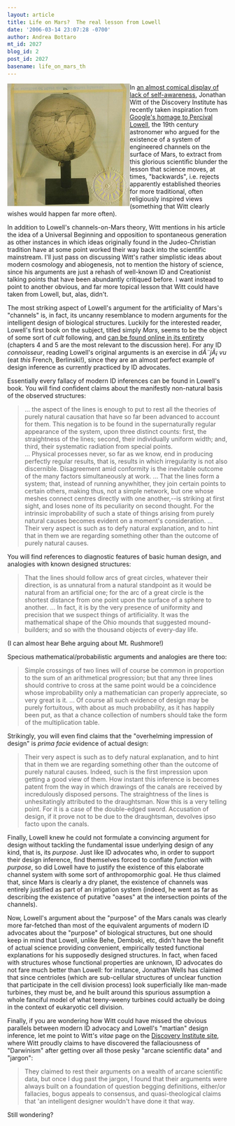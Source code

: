 ```yaml
---
layout: article
title: Life on Mars?  The real lesson from Lowell
date: '2006-03-14 23:07:28 -0700'
author: Andrea Bottaro
mt_id: 2027
blog_id: 2
post_id: 2027
basename: life_on_mars_th
---
```

<img src="/uploads/2006/Mars%20channels%20JPG.JPG" alt="Mars channels JPG.JPG" width="280" height="280" style="float:left;" />In [an almost comical display of lack of self-awareness](http://www.idthefuture.com/2006/03/percival_lowell_mars_and_intel.html), Jonathan Witt of the Discovery Institute has recently taken inspiration from [Google's homage to Percival Lowell](http://www.google.com/mars/about.html), the 19th century astronomer who argued for the existence of a system of engineered channels on the surface of Mars, to extract from this glorious scientific blunder the lesson that science moves, at times, "backwards", i.e. rejects apparently established theories for more traditional, often religiously inspired views (something that Witt clearly wishes would happen far more often).  

In addition to Lowell's channels-on-Mars theory, Witt mentions in his article the idea of a Universal Beginning and opposition to spontaneous generation as other instances  in which ideas originally found in the Judeo-Christian tradition have at some point worked their way back into the scientific mainstream.  I'll just pass on discussing Witt's rather simplistic ideas about modern cosmology and abiogenesis, not to mention the history of science, since his arguments are just a rehash of well-known ID and Creationist talking points that have been abundantly critiqued before.   I want instead to point to another obvious, and far more topical lesson that Witt could have taken from Lowell, but, alas, didn't.

The most striking aspect of Lowell's argument for the artificiality of Mars's "channels" is, in fact, its uncanny resemblance to modern arguments for the intelligent design of biological structures.  Luckily for the interested reader, Lowell's first book on the subject, titled simply _Mars_, seems to be the object of some sort of _cult_ following, and [can be found online in its entirety](http://www.wanderer.org/references/lowell/Mars/) (chapters 4 and 5 are the most relevant to the discussion here).  For any ID _connoisseur_, reading Lowell's original arguments is an exercise in _dÃ¨jÃ¡ vu_ (eat _this_ French, Berlinski!), since they are an almost perfect example of design inference as currently practiced by ID advocates.   

Essentially every fallacy of modern ID inferences can be found in Lowell's book.  You will find confident claims about the manifestly non-natural basis of the observed structures:

> ... the aspect of the lines is enough to put to rest all the theories of purely natural causation that have so far been advanced to account for them. This negation is to be found in the supernaturally regular appearance of the system, upon three distinct counts: first, the straightness of the lines; second, their individually uniform width; and, third, their systematic radiation from special points.  
> ...
> Physical processes never, so far as we know, end in producing perfectly regular results, that is, results in which irregularity is not also discernible. Disagreement amid conformity is the inevitable outcome of the many factors simultaneously at work. 
> ...
> That the lines form a system; that, instead of running anywhither, they join certain points to certain others, making thus, not a simple network, but one whose meshes connect centres directly with one another,--is striking at first sight, and loses none of its peculiarity on second thought. For the intrinsic improbability of such a state of things arising from purely natural causes becomes evident on a moment's consideration.
> ...
> Their very aspect is such as to defy natural explanation, and to hint that in them we are regarding something other than the outcome of purely natural causes.


You will find references to diagnostic features of basic human design, and analogies with known designed structures:

>  That the lines should follow arcs of great circles, whatever their direction, is as unnatural from a natural standpoint as it would be natural from an artificial one; for the arc of a great circle is the shortest distance from one point upon the surface of a sphere to another.
> ...
> In fact, it is by the very presence of uniformity and precision that we suspect things of artificiality. It was the mathematical shape of the Ohio mounds that suggested mound-builders; and so with the thousand objects of every-day life.

(I can almost hear Behe arguing about Mt. Rushmore!)

Specious mathematical/probabilistic arguments and analogies are there too:

> Simple crossings of two lines will of course be common in proportion to the sum of an arithmetical progression; but that any three lines should contrive to cross at the same point would be a coincidence whose improbability only a mathematician can properly appreciate, so very great is it.
> ...
> Of course all such evidence of design may be purely fortuitous, with about as much probability, as it has happily been put, as that a chance collection of numbers should take the form of the multiplication table.

Strikingly, you will even find claims that the "overhelming impression of design" is _prima facie_ evidence of actual design:

> Their very aspect is such as to defy natural explanation, and to hint that in them we are regarding something other than the outcome of purely natural causes. Indeed, such is the first impression upon getting a good view of them. How instant this inference is becomes patent from the way in which drawings of the canals are received by incredulously disposed persons. The straightness of the lines is unhesitatingly attributed to the draughtsman. Now this is a very telling point. For it is a case of the double-edged sword. Accusation of design, if it prove not to be due to the draughtsman, devolves ipso facto upon the canals.

Finally, Lowell knew he could not formulate a convincing argument for design without tackling the fundamental issue underlying design of any kind, that is, its _purpose_.  Just like ID advocates who, in order to support their design inference, find themselves forced to conflate _function_ with _purpose_, so did Lowell have to justify the existence of this elaborate channel system with some sort of anthropomorphic goal.  He thus claimed that, since Mars is clearly a dry planet, the existence of channels was entirely justified as part of an irrigation system (indeed, he went as far as describing the existence of putative "oases" at the intersection points of the channels).  

Now, Lowell's argument about the "purpose" of the Mars canals was clearly more far-fetched than most of the equivalent arguments of modern ID advocates about the "purpose" of biological structures, but one should keep in mind  that Lowell, unlike Behe, Dembski, etc, didn't have the benefit of actual science providing convenient, empirically tested functional explanations for his supposedly designed structures.  In fact, when faced with structures whose functional properties are unknown, ID advocates do not fare much better than Lowell: for instance, Jonathan Wells has claimed that since centrioles (which are  sub-cellular structures of unclear function that participate in  the cell division process) look superficially like man-made turbines, they must be, and he built around this spurious assumption a whole fanciful  model of what teeny-weeny turbines could actually be doing in the context of eukaryotic cell division.  

Finally, if you are wondering how Witt could have missed the obvious parallels between modern ID advocacy and Lowell's "martian" design inference, let me point to Witt's _vitae_ page on the [Discovery Institute site](http://www.discovery.org/scripts/viewDB/index.php?command=view&amp;id=97&amp;isFellow=true), where Witt proudly claims to have discovered the fallaciousness of "Darwinism" after getting over all those pesky "arcane scientific data" and "jargon":

> They claimed to rest their arguments on a wealth of arcane scientific data, but once I dug past the jargon, I found that their arguments were always built on a foundation of question begging definitions, either/or fallacies, bogus appeals to consensus, and quasi-theological claims that 'an intelligent designer wouldn't have done it that way.

Still wondering?

